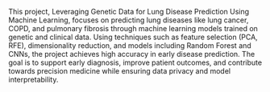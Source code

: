 This project, Leveraging Genetic Data for Lung Disease Prediction Using Machine Learning, focuses on predicting lung diseases like lung cancer, COPD, and pulmonary fibrosis through machine learning models trained on genetic and clinical data. 
Using techniques such as feature selection (PCA, RFE), dimensionality reduction, and models including Random Forest and CNNs, the project achieves high accuracy in early disease prediction. 
The goal is to support early diagnosis, improve patient outcomes, and contribute towards precision medicine while ensuring data privacy and model interpretability.
